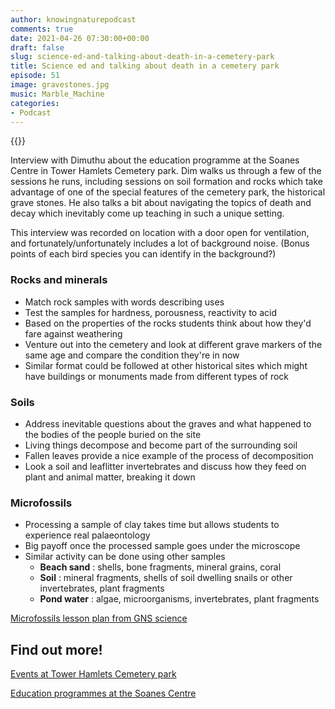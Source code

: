 ```yaml
---
author: knowingnaturepodcast
comments: true
date: 2021-04-26 07:30:00+00:00
draft: false
slug: science-ed-and-talking-about-death-in-a-cemetery-park
title: Science ed and talking about death in a cemetery park
episode: 51
image: gravestones.jpg
music: Marble_Machine
categories:
- Podcast
---
```


{{<podbean id="qu7yf-101b268">}}

Interview with Dimuthu about the education programme at the Soanes Centre in
Tower Hamlets Cemetery park. Dim walks us through a few of the sessions he
runs, including sessions on soil formation and rocks which take advantage of
one of the special features of the cemetery park, the historical grave stones.
He also talks a bit about navigating the topics of death and decay which
inevitably come up teaching in such a unique setting.

This interview was recorded on location with a door open for ventilation, and
fortunately/unfortunately includes a lot of background noise. (Bonus points of
each bird species you can identify in the background?)

### Rocks and minerals

  * Match rock samples with words describing uses
  * Test the samples for hardness, porousness, reactivity to acid
  * Based on the properties of the rocks students think about how they'd fare against weathering
  * Venture out into the cemetery and look at different grave markers of the same age and compare the condition they're in now
  * Similar format could be followed at other historical sites which might have buildings or monuments made from different types of rock

### Soils

  * Address inevitable questions about the graves and what happened to the bodies of the people buried on the site
  * Living things decompose and become part of the surrounding soil
  * Fallen leaves provide a nice example of the process of decomposition
  * Look a soil and leaflitter invertebrates and discuss how they feed on plant and animal matter, breaking it down 

### Microfossils

  * Processing a sample of clay takes time but allows students to experience real palaeontology
  * Big payoff once the processed sample goes under the microscope
  * Similar activity can be done using other samples
    *  **Beach sand** : shells, bone fragments, mineral grains, coral
    *  **Soil** : mineral fragments, shells of soil dwelling snails or other invertebrates, plant fragments
    *  **Pond water** : algae, microorganisms, invertebrates, plant fragments

[Microfossils lesson plan from GNS science](https://www.gns.cri.nz/Home/Learning/Science-Topics/Fossils/Lesson-Plans/3-Microfossils)

## Find out more!

[Events at Tower Hamlets Cemetery park ](https://fothcp.org/events/)

[Education programmes at the Soanes Centre](https://www.soanescentre.org/)

